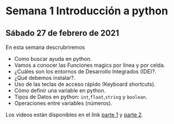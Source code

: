 # Semana 1 Introducción a python
## Sábado 27 de febrero de 2021

En esta semana descrubriremos

* Como buscar ayuda en python.
* Vamos a conocer las Funciones magics por línea y por celda.
* ¿Cuáles son los entornos de Desarrollo Integrados (IDE)?.
* ¿Qué debemos instalar?.
* Uso de las teclas de acceso rápido (Keyboard shortcuts).
* Cómo definir una variable en python.
* Tipos de Datos en python: `int`,`float`,`string` y `boolean`.
* Operaciones entre variables (números).

Los videos están disponibles en el link [parte 1](https://youtu.be/ic9OuTnDRe8) y [parte 2](https://youtu.be/Op-C4mwGCeE).

